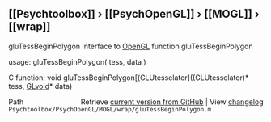 ## [[Psychtoolbox]] &#8250; [[PsychOpenGL]] &#8250; [[MOGL]] &#8250; [[wrap]]

gluTessBeginPolygon  Interface to [OpenGL](OpenGL) function gluTessBeginPolygon  
  
usage:  gluTessBeginPolygon( tess, data )  
  
C function:  void gluTessBeginPolygon[(GLUtesselator]((GLUtesselator)\* tess, [GLvoid](GLvoid)\* data)  




<div class="code_header" style="text-align:right;">
  <span style="float:left;">Path&nbsp;&nbsp;</span> <span class="counter">Retrieve <a href=
  "https://raw.github.com/Psychtoolbox-3/Psychtoolbox-3/beta/Psychtoolbox/PsychOpenGL/MOGL/wrap/gluTessBeginPolygon.m">current version from GitHub</a> | View <a href=
  "https://github.com/Psychtoolbox-3/Psychtoolbox-3/commits/beta/Psychtoolbox/PsychOpenGL/MOGL/wrap/gluTessBeginPolygon.m">changelog</a></span>
</div>
<div class="code">
  <code>Psychtoolbox/PsychOpenGL/MOGL/wrap/gluTessBeginPolygon.m</code>
</div>

